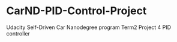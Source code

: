 # CarND-PID-Control-Project
Udacity Self-Driven Car Nanodegree program Term2 Project 4 PID controller
